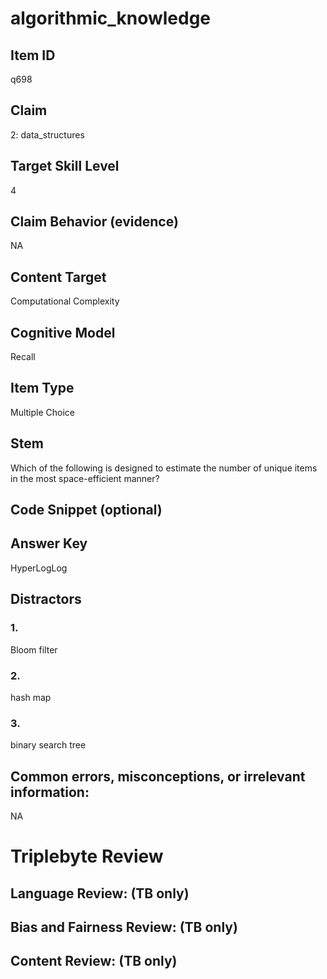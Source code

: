 # algorithmic_knowledge

## Item ID
q698

## Claim
2: data_structures

## Target Skill Level
4

## Claim Behavior (evidence)
NA

## Content Target
Computational Complexity

## Cognitive Model
Recall

## Item Type
Multiple Choice

## Stem
Which of the following is designed to estimate the number of unique items in the most space-efficient manner?

## Code Snippet (optional)


## Answer Key
HyperLogLog

## Distractors

### 1.
Bloom filter

### 2.
hash map

### 3.
binary search tree

## Common errors, misconceptions, or irrelevant information:
NA

# Triplebyte Review


## Language Review: (TB only)


## Bias and Fairness Review: (TB only)


## Content Review: (TB only)

